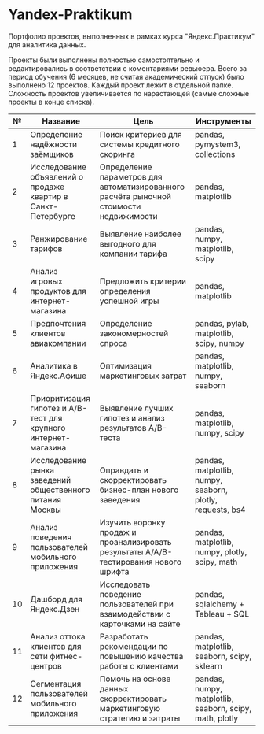 # Yandex-Praktikum
Портфолио проектов, выполненных в рамках курса "Яндекс.Практикум" для аналитика данных.

Проекты были выполнены полностью самостоятельно и редактировались в соответствии с коментариями ревьюера. Всего за период обучения (6 месяцев, не считая академический отпуск) было выполнено 12 проектов. Каждый проект лежит в отдельной папке. Сложность проектов увеличивается по нарастающей (самые сложные проекты в конце списка).

№ | Название | Цель | Инструменты
--|----------|----------|------------
1| Определение надёжности заёмщиков | Поиск критериев для системы кредитного скоринга | pandas, pymystem3, collections
2| Исследование объявлений о продаже квартир в Санкт-Петербурге | Определение параметров для автоматизированного расчёта рыночной стоимости недвижимости | pandas, matplotlib
3| Ранжирование тарифов | Выявление наиболее выгодного для компании тарифа | pandas, numpy, matplotlib, scipy
4| Анализ игровых продуктов для интернет-магазина | Предложить критерии определения успешной игры |  pandas, matplotlib
5| Предпочтения клиентов авиакомпании | Определение закономерностей спроса | pandas, pylab, matplotlib, scipy, numpy
6| Аналитика в Яндекс.Афише | Оптимизация маркетинговых затрат | pandas, matplotlib, numpy, seaborn
7| Приоритизация гипотез и А/В-тест для крупного интернет-магазина | Выявление лучших гипотез и анализ результатов A/B-теста | pandas, matplotlib, numpy, scipy
8| Исследование рынка заведений общественного питания Москвы | Оправдать и скорректировать бизнес-план нового заведения | pandas, matplotlib, numpy, seaborn, plotly, requests, bs4
9| Анализ поведения пользователей мобильного приложения | Изучить воронку продаж и проанализировать результаты A/A/B-тестирования нового шрифта | pandas, matplotlib, numpy, plotly, scipy, math
10| Дашборд для Яндекс.Дзен | Исследовать поведение пользователей при взаимодействии с карточками на сайте | pandas, sqlalchemy + Tableau + SQL
11| Анализ оттока клиентов для сети фитнес-центров | Разработать рекомендации по повышению качества работы с клиентами | pandas, matplotlib, seaborn, scipy, sklearn
12| Сегментация пользователей мобильного приложения | Помочь на основе данных скорректировать маркетинговую стратегию и затраты | pandas, numpy, matplotlib, seaborn, scipy, math, plotly

